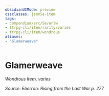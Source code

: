 ```yaml
---
obsidianUIMode: preview
cssclasses: json5e-item
tags:
- compendium/src/5e/erlw
- ttrpg-cli/item/rarity/varies
- ttrpg-cli/item/wondrous
aliases: 
- "Glamerweave"
---
```

# Glamerweave
*Wondrous Item, varies*  


*Source: Eberron: Rising from the Last War p. 277*